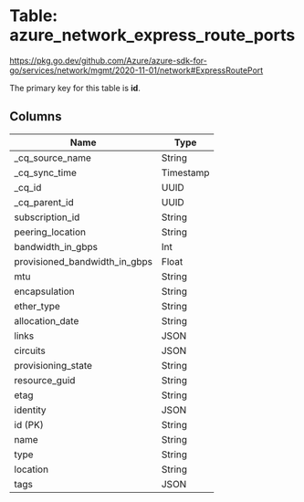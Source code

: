 # Table: azure_network_express_route_ports

https://pkg.go.dev/github.com/Azure/azure-sdk-for-go/services/network/mgmt/2020-11-01/network#ExpressRoutePort

The primary key for this table is **id**.



## Columns
| Name          | Type          |
| ------------- | ------------- |
|_cq_source_name|String|
|_cq_sync_time|Timestamp|
|_cq_id|UUID|
|_cq_parent_id|UUID|
|subscription_id|String|
|peering_location|String|
|bandwidth_in_gbps|Int|
|provisioned_bandwidth_in_gbps|Float|
|mtu|String|
|encapsulation|String|
|ether_type|String|
|allocation_date|String|
|links|JSON|
|circuits|JSON|
|provisioning_state|String|
|resource_guid|String|
|etag|String|
|identity|JSON|
|id (PK)|String|
|name|String|
|type|String|
|location|String|
|tags|JSON|